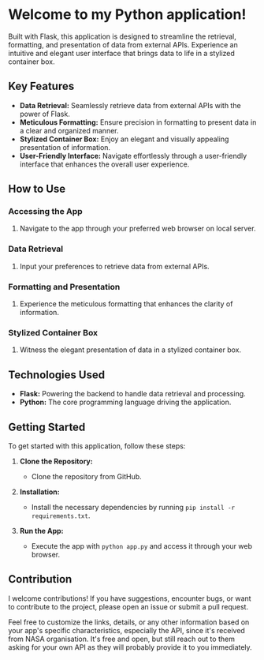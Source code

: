 # Welcome to my Python application!

Built with Flask, this application is designed to streamline the retrieval, formatting, and presentation of data from external APIs. Experience an intuitive and elegant user interface that brings data to life in a stylized container box.

## Key Features

- **Data Retrieval:** Seamlessly retrieve data from external APIs with the power of Flask.
- **Meticulous Formatting:** Ensure precision in formatting to present data in a clear and organized manner.
- **Stylized Container Box:** Enjoy an elegant and visually appealing presentation of information.
- **User-Friendly Interface:** Navigate effortlessly through a user-friendly interface that enhances the overall user experience.

## How to Use

### Accessing the App

1. Navigate to the app through your preferred web browser on local server.

### Data Retrieval

1. Input your preferences to retrieve data from external APIs.

### Formatting and Presentation

1. Experience the meticulous formatting that enhances the clarity of information.

### Stylized Container Box

1. Witness the elegant presentation of data in a stylized container box.

## Technologies Used

- **Flask:** Powering the backend to handle data retrieval and processing.
- **Python:** The core programming language driving the application.

## Getting Started

To get started with this application, follow these steps:

1. **Clone the Repository:**
   - Clone the repository from GitHub.

2. **Installation:**
   - Install the necessary dependencies by running `pip install -r requirements.txt`.

3. **Run the App:**
   - Execute the app with `python app.py` and access it through your web browser.

## Contribution

I welcome contributions! If you have suggestions, encounter bugs, or want to contribute to the project, please open an issue or submit a pull request.

Feel free to customize the links, details, or any other information based on your app's specific characteristics, especially the API, since it's received from NASA organisation. It's free and open, but still reach out to them asking for your own API as they will probably provide it to you immediately.
